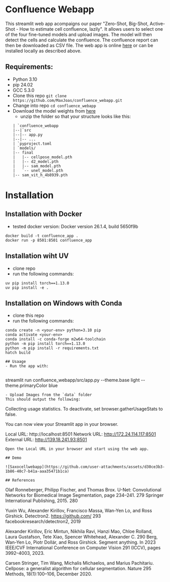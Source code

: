 # Confluence Webapp
This streamlit web app acompaigns our paper "Zero-Shot, Big-Shot, Active-Shot - How to estimate cell confluence, lazily". It allows users to select one of the four fine-tuned models and upload images.
The model will then detect the cells and calculate the confluence. The confluence report can then be downloaded as CSV file.
The web app is online [here](https://livinglab.scadsai.uni-leipzig.de/cell-confluence/) or can be installed locally as described above.

## Requirements:
- Python 3.10
- pip 24.02
- GCC 5.3.0
- Clone this repo `git clone https://github.com/MaxJoas/confluence_webapp.git`
- Change into repo `cd confluence_webapp`
- Download the model weights from [here](https://cloud.scadsai.uni-leipzig.de/index.php/s/JXDD86cMbj7LD5j)
  - unzip the folder so that your structure looks like this:
  ```
  | `confluence_webapp
  |--|`src
  |--|-- app.py
  |--|-- ...
  | `pyproject.toml
  | `models/
  |-- final
  |   |-- cellpose_model.pth
  |   |-- d2_model.pth
  |   |-- sam_model.pth
  |   `-- unet_model.pth
  |-- sam_vit_h_4b8939.pth
# Installation
## Installation with Docker
- tested docker version: Docker version 26.1.4, build 5650f9b

```
docker build -t confluence_app .
docker run -p 8501:8501 confluence_app
```

## Installation wiht UV
- clone repo
- run the following commands:
```
uv pip install torch==1.13.0
uv pip install -e .
```
## Installation on Windows with Conda
- clone this repo
- run the following commands:
```
conda create -n <your-env> python=3.10 pip
conda activate <your-env>
conda install -c conda-forge m2w64-toolchain
python -m pip install torch==1.13.0
python -m pip install -r requirements.txt
hatch build

```


```
## Usaage
- Run the app with:
  
```
streamlit run confluence_webapp/src/app.py  --theme.base light --theme.primaryColor blue
```
- Upload Images from the `data` folder
This should output the following:
```
Collecting usage statistics. To deactivate, set browser.gatherUsageStats to false.


  You can now view your Streamlit app in your browser.

  Local URL: http://localhost:8501
  Network URL: http://172.24.114.117:8501
  External URL: http://139.18.241.93:8501

```
Open the Local URL in your browser and start using the web app.

## Demo

![Saxocellwebapp](https://github.com/user-attachments/assets/d30ce3b3-1b86-40c7-b41a-aaa35471b1ca)

## References
```
Olaf Ronneberger, Philipp Fischer, and Thomas Brox. U-Net: Convolutional Networks for Biomedical Image Segmentation, page 234–241. 279
Springer International Publishing, 2015. 280

Yuxin Wu, Alexander Kirillov, Francisco Massa, Wan-Yen Lo, and Ross Girshick. Detectron2. https://github.com/ 293
facebookresearch/detectron2, 2019

Alexander Kirillov, Eric Mintun, Nikhila Ravi, Hanzi Mao, Chloe Rolland, Laura Gustafson, Tete Xiao, Spencer Whitehead, Alexander C. 290
Berg, Wan-Yen Lo, Piotr Dollár, and Ross Girshick. Segment anything. In 2023 IEEE/CVF International Conference on Computer Vision 291
(ICCV), pages 3992–4003, 2023.

Carsen Stringer, Tim Wang, Michalis Michaelos, and Marius Pachitariu. Cellpose: a generalist algorithm for cellular segmentation. Nature 295
Methods, 18(1):100–106, December 2020.
```




